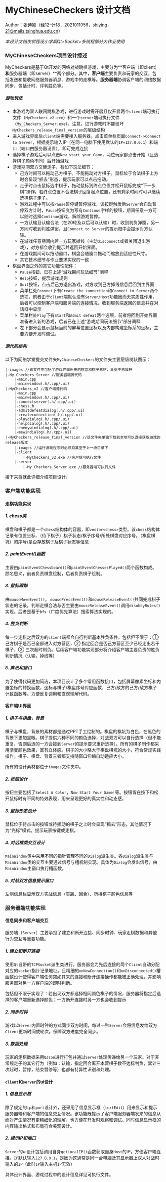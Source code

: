# MyChineseCheckers 设计文档

Author：张诗颖（经12-计18，2021011056，shiying-21@mails.tsinghua.edu.cn）

 *本设计文档仅供程设小学期Qt+Socket+多线程部分大作业使用*



### MyChineseCheckers项目设计综述

MyCheckers是基于Qt开发的网络对战跳棋游戏，主要分为**客户端（即client）**和**服务器端（即server）**两个部分。其中，**客户端**主要负责和玩家的交互，包括发送和接收网络服务器消息、游戏中的走棋等。**服务器端**协调客户端的网络数据同步，包括计时、评判胜负等。

##### 游戏玩法

+ 本游戏为双人联网跳棋游戏，进行游戏时需开启且仅开启两个`client`端可执行文件（`MyCheckers_v2.exe`）和一个`server`端可执行文件（`My_Checkers_Server.exe`）。注意，进行游戏时不能破坏`MyCheckers_release_final_version`的层级结构
+ 进入游戏界面后`client`端需要接入服务器。点击菜单栏页面`Connect->Connect to Server`，根据提示输入IP（在同一电脑下使用默认的`IP=127.0.0.1`）和端口（端口由服务器设置），即可完成连接
+ 选择棋子游戏后可以点击`Now start your Game`，两位玩家都点击开始（且选择棋子颜色不同）后开始游戏
+ 游戏期间双方交替走子，有如下玩法细节：
  + 己方时间可以拖动己方棋子，不能拖动对方棋子。鼠标位于合法棋子上方时会呈现“抓去”形态，提示玩家可以点击拖动。
  + 走子时点击鼠标选中棋子，拖动鼠标到终点位置并松开鼠标完成“下一步棋”操作。若终点位置不合法棋子回复起点位置，还有剩余时间时可以继续选择棋子走子。
  + 游戏过程中可以按`Pause`暂停键暂停游戏，该按键触发后`Server`会自动暂停双方计时，`Pause`按钮变为写有`Continue`字样的按钮，期间任意一方可以随时选择`Continue`游戏，解除游戏暂停。
  + 一方认输且认输合法（在20轮及以后可以认输）时，收到判负弹窗，另一方同时收到判胜弹窗，且`Connect to Server`的提示框中会提示对方认输。
  + 在游戏任意期间内若一方玩家掉线（主动`disconnect`或者关闭退出游戏），对方都会收到提示并返回开始界面。
  + 在游戏期间可以拖动窗口，棋盘会随窗口拖动而缩放到适应性尺寸。
  + 其它技术细节与作业要求实现的一致
+ 棋盘界面之外的其它功能性配件：
  + `Pause`按钮，已在上述“游戏期间玩法细节”阐释
  + `Help`按钮，提示游戏规则
  + `Quit`按钮，点击后己方退出游戏，对方收到己方掉线信息后回到主界面
  + 菜单栏处`Connect`下有`Create the connection`和`Connect to Server`两个选项，前者由于`client`端默认没有`Server/Host`功能因而无实质性作用，后者可以控制客户端和服务端的连接情况，收到服务端返回的信息并在对话框中显示
  + 菜单栏处`Play`下有`Start`和`Admit defeat`两个选项，前者将回到开始界面准备进入新的游戏，后者已在上述“游戏期间玩法细节”部分阐释
  + 左下部分会显示鼠标当前的屏幕位置坐标以及内部构建坐标系的坐标，主要方便开发时调试。

##### 源代码结构

以下为网络学堂提交文件夹`MyChineseCheckers`的文件夹主要层级树状图示：

```
|-images //该文件夹包括了游戏界面所用的棋盘和棋子素材，此处不再展开
|-My_Checkers_Server //服务器端源代码
    |-main.cpp
    |-mainwindow(.h/.cpp/.ui)  
|-MyCheckers_v2 //客户端源代码
    |-main.cpp
    |-mainwindow(.h/.cpp/.ui)
    |-connectserver(.h/.cpp/.ui)
    |-chess.h
    |-admitdefeatdialog(.h/.cpp/.ui)
    |-createconnection(.h/.cpp/.ui)
    |-playdialog(.h/.cpp/.ui)
    |-helpdialog(.h/.cpp/.ui)
    |-enemywindialog(.h/.cpp/.ui)
    |-mewindialog(.h/.cpp/.ui)
|-MyCheckers_release_final_version //该文件夹单独下载到本地可以直接获取游戏的release版本
    |-images //运行游戏程序时必须将其至于上一级目录下
    |-client
        |-MyCheckers_v2.exe //客户端可执行文件
    |-server
        |-My_Checkers_Server.exe //服务器端可执行文件
```

接下来将就此详细介绍项目设计。






### 客户端功能实现

#### 走棋功能实现

##### 1. chess类

棋盘和棋子都是一个`chess`结构体的容器，即`vector<chess>`类型。该`chess`结构体记录有位置坐标、（待下棋子）棋子状态/棋子序号/所处棋盘对应序号，（棋盘棋坑）的序号/是否存放棋子及棋子状态等信息

##### 2. paintEvent()函数

主要由`paintEventChessboard()`和`paintEventChessesPlayed()`两个函数构成。顾名思义，前者负责棋盘绘制，后者负责棋子绘制。

##### 3. 鼠标跟踪

由`mouseMoveEvent()`， `mousePressEvent()`和`mouseReleaseEvent()`共同完成棋子状态的记录。判断走棋合法与否主要由`mouseReleaseEvent()`调用`disobeyRules()`实现。后者是基于`bfs`（广度优先算法）搜索算法实现的。

##### 4. 胜负判断

每一步走棋之后双方的`client`端都会自行判断基本胜负条件，包括但不限于：① 己方棋子是否已全部进入对方营区，② 指定回合是否己方营区至少已经走出若干棋子，③ 三次超时判负。后续客户端功能实现部分将介绍客户端主要负责的胜负判断情况（认输，掉线等）

##### 5. 算法和接口

为了使得代码更加简洁，本项目设计了多个常用函数接口，包括屏幕像素坐标和内置坐标的转换函数，坐标与棋子/棋盘序号对应函数，己方/敌方的己方/敌方棋子计数函数等。方便反复调用和直观理解代码。



#### 客户端UI界面

##### 1. 棋子与棋盘，背景

棋子与棋盘，背景的素材都是通过PPT手工绘制的。棋盘的棋坑为白色，在黑色的背景下更加显眼。棋子提供六种不同的颜色选择，对战双方可以自行选择（但不能重复，否则后选的一方会接到`Server`的提示要求重新选择）。所有的棋子制作都采用渐变颜色效果，富有立体感。棋子的大小略大于棋盘棋坑的大小，符合常规实践操作。棋子、棋盘、背景三者都支持随窗口伸缩自动适应大小。

所有的设计素材都位于`images`文件夹中。

##### 2. 按钮设计

按钮主要包括了`Select A Color`，`Now Start Your Game!`等。按钮皆在按下和松开鼠标时有不同的特效表现，用来呈现更好的真实性和动态感。

##### 3. 鼠标形态设计

鼠标位于待点击的按钮或待挪动的棋子之上时会呈现“抓去”形态，其他情况下为“光标”模式，提示玩家按键或走棋。

##### 4. 对话框类交互设计

`MainWindow`类中采用不同的指针管理不同的`Dialog`派生类。各`Dialog`派生类与`MainWindow`类的交互主要通过信号与槽机制实现。具体为`Dialog`会发出信号，由`MainWindow`主窗口执行槽函数。

##### 5. 对战双方信息提示窗口

左侧信息栏显示双方实战信息（实践、回合）、所持棋子颜色信息等






### 服务器端功能实现

#### 信息同步和客户端交互

服务端（`Server`）主要承担了建立和断开连接、同步时钟、玩家走棋数据和其他行为交互等重要功能。

##### 1. 建立和断开连接

使用`Qt`自带的`TCPSocket`派生类进行。服务器会为先后连接的两个`Client`自动分配对应的`socket`指针记录地址。且精细的`onNewConnection()`和`onDisconnected()`槽函数设计使得客户端任何突如其来的连接和断开连接操作都能被正确处理，并影响服务器对另一方客户端的即时判断。

包括但不限于实现了：若出现双方都选择相同颜色棋子的情况，服务器将指定后选择的客户端重新选择颜色；一方断开连接时另一方也会收到提示

##### 2. 同步时钟

游戏以`Server`内置时钟的方式同步双方时间，每过一秒`Server`会将信息发给双方`Client`更新时间或轮次，保障双方进度完全同步。

##### 3. 数据处理

玩家的走棋数据采用`QJson`进行打包并通过`Server`处理传递给另一个玩家。对于非常规走子的其它行为（例如：认输，指定回合离开本营棋子数不达标判负，累计三次超时，暂停，结束暂停等）也都有特异性识别和处理。



#### `client`和`server`的ui设计

##### 1. 信息显示框

除了规定的`ip`和`port`设计外，还采用了信息显示框（`textEdit`）用来显示和提示服务器端和客户端的信息交互情况。该功能既提示了客户端服务器端发来的信息从而对产生情况有更精细化的理解，也方便在开发时观察和调试。同时信息显示框的内容输出格式和布局符合美观设计。

##### 2. 提示IP和端口

`Server`的ui设计包括调用自身`getLocalIP()`函数获取自身`Host`的IP，方便客户端连接。`IP`默认输入`127.0.0.1`，是因为这通常是同一台电脑及其显示器上双人对战时输入的`IP`（此时`IP`输入主机`IP`无效）



具体设计界面、游戏过程中的设计信息详见可执行文件。
